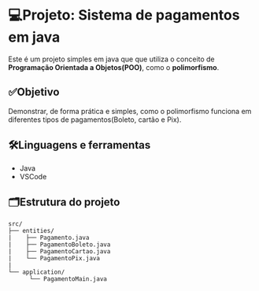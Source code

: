 # 💻Projeto: Sistema de pagamentos em java
Este é um projeto simples em java que que utiliza o conceito de **Programação Orientada a Objetos(POO)**, como o **polimorfismo**.

## ✅Objetivo
Demonstrar, de forma prática e simples, como o polimorfismo funciona em diferentes tipos de pagamentos(Boleto, cartão e Pix).

## 🛠️Linguagens e ferramentas
- Java
- VSCode
  
## 🗂️Estrutura do projeto
```
src/
├── entities/
|    ├── Pagamento.java
|    ├── PagamentoBoleto.java
|    ├── PagamentoCartao.java
|    └── PagamentoPix.java
|
└── application/
      └── PagamentoMain.java
```
